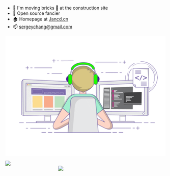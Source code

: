 - 🔭 I'm moving bricks 🧱 at the construction site
- 🌱 Open source fancier
- 🏠 Homepage at [Jancd.cn](https://www.jancd.cn/)
- 📫 sergeychang@gmail.com

<p align="center">

<img align="center" src="https://github.com/Jancd/Jancd/raw/master/developer.gif"/>

<br>

<p align="center">
<img align="left" src="https://github-readme-stats.vercel.app/api?username=Jancd&show_icons=true&icon_color=805AD5&text_color=718096&bg_color=ffffff&hide_title=true" width="468"/>

<img align="right" src="https://github-readme-stats.vercel.app/api/top-langs/?username=jancd&layout=compact" width="338"/>
</p>

</p>
